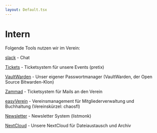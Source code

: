 ```yaml
---
layout: Default.tsx
---
```


# Intern

Folgende Tools nutzen wir im Verein:

[slack](https://chaostreff-flensburg.slack.com/) - Chat

[Tickets](https://tickets.c3fl.de/) - Ticketsystem für unsere Events (pretix)

[VaultWarden](https://bitwarden.c3fl.de/) - Unser eigener Passwortmanager (VaultWarden, der Open Source Bitwarden-Klon)

[Zammad](https://zammad.chaostreff-flensburg.de) - Ticketsystem für Mails an den Verein

[easyVerein](https://easyverein.com/app/) - Vereinsmanagement für Mitgliederverwaltung und Buchhaltung (Vereinskürzel: chaosfl)

[Newsletter](https://newsletter.c3fl.de/) - Newsletter System (listmonk)

[NextCloud](https://nx32793.your-storageshare.de/) - Unsere NextCloud für Dateiaustausch und Archiv